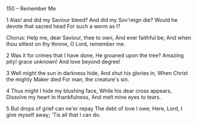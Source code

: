 150 – Remember Me


1
Alas!  and did my Saviour bleed?
And did my Sov'reign die?
Would he devote that sacred head
For such a worm as I?

Chorus:
Help me, dear Saviour, thee to own,
And ever faithful be;
And when thou sittest on thy throne,
O Lord, remember me.

2
Was it for crimes that I have done,
He groaned upon the tree?
Amazing pity!  grace unknown!
And love beyond degree!

3
Well might the sun in darkness hide,
And shut his glories in,
When Christ the mighty Maker died
For man, the creature's sin.

4
Thus might I hide my blushing face,
While his dear cross appears,
Dissolve my heart in thankfulness,
And melt mine eyes to tears.

5
But drops of grief can ne'er repay
The debt of love I owe;
Here, Lord, I give myself away;
'Tis all that I can do.

